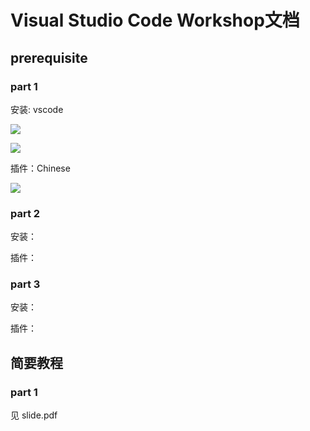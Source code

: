 # Visual Studio Code Workshop文档
## prerequisite
### part 1

安装: vscode

![](D:\sjtu\sstia\vscode_wksp\pic\in1.jpg)

![](D:\sjtu\sstia\vscode_wksp\pic\in2.jpg)

插件：Chinese

![](D:\sjtu\sstia\vscode_wksp\pic\ch1.jpg)

### part 2

安装：

插件：

### part 3

安装：

插件：

## 简要教程

### part 1

见 slide.pdf